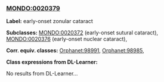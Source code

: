 
### [MONDO:0020379](http://purl.obolibrary.org/obo/MONDO_0020379)
**Label:** early-onset zonular cataract

**Subclasses:** [MONDO:0020372](http://purl.obolibrary.org/obo/MONDO_0020372) (early-onset sutural cataract), [MONDO:0020376](http://purl.obolibrary.org/obo/MONDO_0020376) (early-onset nuclear cataract), 

**Corr. equiv. classes:** [Orphanet:98991](http://www.orpha.net/ORDO/Orphanet_98991), [Orphanet:98985](http://www.orpha.net/ORDO/Orphanet_98985), 

**Class expressions from DL-Learner:**

No results from DL-Learner...



